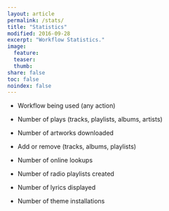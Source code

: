 ```yaml
---
layout: article
permalink: /stats/
title: "Statistics"
modified: 2016-09-28
excerpt: "Workflow Statistics."
image:
  feature:
  teaser:
  thumb:
share: false
toc: false
noindex: false
---
```


<script src="//www.stathat.com/javascripts/embed.js"></script>

* Workflow being used (any action)

<script>StatHatEmbed.render({s1: 'S0Umn', w: 760, h: 235, tf:'month_compare'});</script>

* Number of plays (tracks, playlists, albums, artists)

<script>StatHatEmbed.render({s1: '2Vue', w: 760, h: 235, tf:'month_compare'});</script>

* Number of artworks downloaded

<script>StatHatEmbed.render({s1: 'CHDJm', w: 760, h: 235 , tf:'month_compare'});</script>

* Add or remove (tracks, albums, playlists)

<script>StatHatEmbed.render({s1: 'Rjr71', w: 760, h: 235 , tf:'month_compare'});</script>

* Number of online lookups 

<script>StatHatEmbed.render({s1: 'AmTl', w: 760, h: 235 , tf:'month_compare'});</script>

* Number of radio playlists created

<script>StatHatEmbed.render({s1: 'FMrI', w: 760, h: 235 , tf:'month_compare'});</script>

* Number of lyrics displayed

<script>StatHatEmbed.render({s1: 'C806H', w: 760, h: 235 , tf:'month_compare'});</script>

* Number of theme installations

<script>StatHatEmbed.render({s1: 'VzRe', w: 760, h: 235 , tf:'month_compare'});</script>